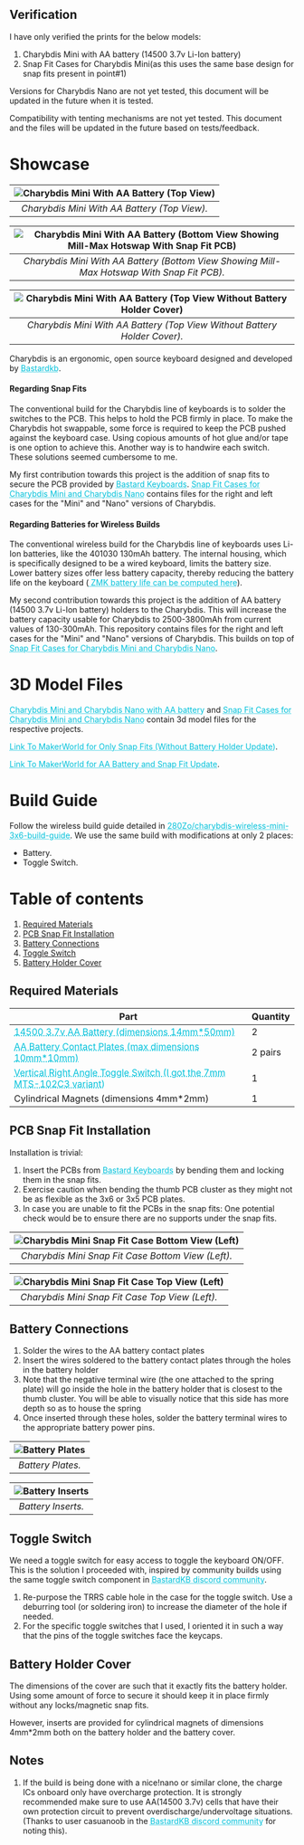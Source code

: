 ## Verification

I have only verified the prints for the below models:

1. Charybdis Mini with AA battery (14500 3.7v Li-Ion battery)
2. Snap Fit Cases for Charybdis Mini(as this uses the same base design for snap fits present in point#1)

Versions for Charybdis Nano are not yet tested, this document will be updated in the future when it is tested.

Compatibility with tenting mechanisms are not yet tested. This document and the files will be updated in the future based on tests/feedback.

# Showcase

| ![Charybdis Mini With AA Battery (Top View)](images/cmini_top_closed_battery.jpg "Charybdis Mini With AA Battery (Top View)") | 
|:--:| 
| *Charybdis Mini With AA Battery (Top View).* |

| ![Charybdis Mini With AA Battery (Bottom View Showing Mill-Max Hotswap With Snap Fit PCB)](images/cmini_bottom.jpg "Charybdis Mini With AA Battery (Bottom View Showing Mill-Max Hotswap With Snap Fit PCB)") | 
|:--:| 
| *Charybdis Mini With AA Battery (Bottom View Showing Mill-Max Hotswap With Snap Fit PCB).* |

| ![Charybdis Mini With AA Battery (Top View Without Battery Holder Cover)](images/cmini_top_open_battery.jpg "Charybdis Mini With AA Battery (Top View Without Battery Holder Cover)") | 
|:--:| 
| *Charybdis Mini With AA Battery (Top View Without Battery Holder Cover).* |

Charybdis is an ergonomic, open source keyboard designed and developed by <a href="https://github.com/Bastardkb/Charybdis" target="_blank" style="color: #02c2db; text-decoration: underline;text-decoration-style: dotted;"> Bastardkb</a>.

#### Regarding Snap Fits
The conventional build for the Charybdis line of keyboards is to solder the switches to the PCB. This helps to hold the PCB firmly in place. To make the Charybdis hot swappable, some force is required to keep the PCB pushed against the keyboard case. Using copious amounts of hot glue and/or tape is one option to achieve this. Another way is to handwire each switch. These solutions seemed cumbersome to me.

My first contribution towards this project is the addition of snap fits to secure the PCB provided by <a href="https://bastardkb.com/" target="_blank" style="color: #02c2db; text-decoration: underline;text-decoration-style: dotted;"> Bastard Keyboards</a>. <a href="https://github.com/rohithjayarajan/charybdis_mini_nano_snap_fit" target="_blank" style="color: #02c2db; text-decoration: underline;text-decoration-style: dotted;"> Snap Fit Cases for Charybdis Mini and Charybdis Nano</a> contains files for the right and left cases for the "Mini" and "Nano" versions of Charybdis.

#### Regarding Batteries for Wireless Builds
The conventional wireless build for the Charybdis line of keyboards uses Li-Ion batteries, like the 401030 130mAh battery. The internal housing, which is specifically designed to be a wired keyboard, limits the battery size. Lower battery sizes offer less battery capacity, thereby reducing the battery life on the keyboard (<a href="https://zmk.dev/power-profiler" target="_blank" style="color: #02c2db; text-decoration: underline;text-decoration-style: dotted;"> ZMK battery life can be computed here</a>).

My second contribution towards this project is the addition of AA battery (14500 3.7v Li-Ion battery) holders to the Charybdis. This will increase the battery capacity usable for Charybdis to 2500-3800mAh from current values of 130-300mAh. This repository contains files for the right and left cases for the "Mini" and "Nano" versions of Charybdis. This builds on top of <a href="https://github.com/rohithjayarajan/charybdis_mini_nano_snap_fit" target="_blank" style="color: #02c2db; text-decoration: underline;text-decoration-style: dotted;"> Snap Fit Cases for Charybdis Mini and Charybdis Nano</a>.

# 3D Model Files

<a href="https://github.com/rohithjayarajan/charybdis_mini_nano_AA_battery" target="_blank" style="color: #02c2db; text-decoration: underline;text-decoration-style: dotted;"> Charybdis Mini and Charybdis Nano with AA battery</a> and <a href="https://github.com/rohithjayarajan/charybdis_mini_nano_snap_fit" target="_blank" style="color: #02c2db; text-decoration: underline;text-decoration-style: dotted;"> Snap Fit Cases for Charybdis Mini and Charybdis Nano</a> contain 3d model files for the respective projects.

<a href="https://makerworld.com/en/models/1689412-snap-fit-cases-for-charybdis-mini-and-nano#profileId-1790650" target="_blank" style="color: #02c2db; text-decoration: underline;text-decoration-style: dotted;"> Link To MakerWorld for Only Snap Fits (Without Battery Holder Update)</a>.

<a href="https://makerworld.com/en/models/1689212-charybdis-mini-and-nano-with-aa-battery#profileId-1790424" target="_blank" style="color: #02c2db; text-decoration: underline;text-decoration-style: dotted;"> Link To MakerWorld for AA Battery and Snap Fit Update</a>.

# Build Guide

Follow the wireless build guide detailed in <a href="https://github.com/280Zo/charybdis-wireless-mini-3x6-build-guide" target="_blank" style="color: #02c2db; text-decoration: underline;text-decoration-style: dotted;"> 280Zo/charybdis-wireless-mini-3x6-build-guide</a>. We use the same build with modifications at only 2 places:

- Battery.
- Toggle Switch.


# Table of contents
1. [Required Materials](#materials)
2. [PCB Snap Fit Installation](#snapfit)
3. [Battery Connections](#battery_connections)
4. [Toggle Switch](#toggle)
5. [Battery Holder Cover](#cover)

<a name="materials"></a>

## Required Materials

| **Part**                                                                                                 | **Quantity** |
| -------------------------------------------------------------------------------------------------------- | ------------ |
| <a href="https://a.co/d/7Be3EjO" target="_blank" style="color: #02c2db; text-decoration: underline;text-decoration-style: dotted;"> 14500 3.7v AA Battery (dimensions 14mm*50mm)</a> | 2            |
| <a href="https://www.aliexpress.com/item/2251832697974737.html?spm=a2g0o.order_list.order_list_main.104.45091802w1A1m8" target="_blank" style="color: #02c2db; text-decoration: underline;text-decoration-style: dotted;"> AA Battery Contact Plates (max dimensions 10mm*10mm)</a>             | 2 pairs           |
| <a href="https://www.aliexpress.us/item/3256808105874261.html?spm=a2g0o.order_list.order_list_main.11.45091802w1A1m8&gatewayAdapt=glo2usa" target="_blank" style="color: #02c2db; text-decoration: underline;text-decoration-style: dotted;"> Vertical Right Angle Toggle Switch (I got the 7mm MTS-102C3 variant)</a>       | 1            |
| Cylindrical Magnets (dimensions 4mm*2mm)    | 1            |

<a name="snapfit"></a>

## PCB Snap Fit Installation

Installation is trivial:

1. Insert the PCBs from <a href="https://bastardkb.com/" target="_blank" style="color: #02c2db; text-decoration: underline;text-decoration-style: dotted;"> Bastard Keyboards</a> by bending them and locking them in the snap fits.
2. Exercise caution when bending the thumb PCB cluster as they might not be as flexible as the 3x6 or 3x5 PCB plates.
3. In case you are unable to fit the PCBs in the snap fits: One potential check would be to ensure there are no supports under the snap fits.

| ![Charybdis Mini Snap Fit Case Bottom View (Left)](images/case_bottom.jpg "Charybdis Mini Snap Fit Case Bottom View (Left)") | 
|:--:| 
| *Charybdis Mini Snap Fit Case Bottom View (Left).* |

| ![Charybdis Mini Snap Fit Case Top View (Left)](images/case_top.jpg "Charybdis Mini Snap Fit Case Top View (Left)") | 
|:--:| 
| *Charybdis Mini Snap Fit Case Top View (Left).* |

<a name="battery_connections"></a>

## Battery Connections

1. Solder the wires to the AA battery contact plates
2. Insert the wires soldered to the battery contact plates through the holes in the battery holder
3. Note that the negative terminal wire (the one attached to the spring plate) will go inside the hole in the battery holder that is closest to the thumb cluster. You will be able to visually notice that this side has more depth so as to house the spring
4. Once inserted through these holes, solder the battery terminal wires to the appropriate battery power pins.

| ![Battery Plates](images/battery_connectors.jpg "Battery Plates") | 
|:--:| 
| *Battery Plates.* |

| ![Battery Inserts](images/battery_inserts.jpg "Battery Inserts") | 
|:--:| 
| *Battery Inserts.* |

<a name="toggle"></a>

## Toggle Switch

We need a toggle switch for easy access to toggle the keyboard ON/OFF. This is the solution I proceeded with, inspired by community builds using the same toggle switch component in <a href="http://www.bstkbd.com/discord" target="_blank" style="color: #02c2db; text-decoration: underline;text-decoration-style: dotted;"> BastardKB discord community</a>.

1. Re-purpose the TRRS cable hole in the case for the toggle switch. Use a deburring tool (or soldering iron) to increase the diameter of the hole if needed.
2. For the specific toggle switches that I used, I oriented it in such a way that the pins of the toggle switches face the keycaps.

<a name="cover"></a>

## Battery Holder Cover

The dimensions of the cover are such that it exactly fits the battery holder. Using some amount of force to secure it should keep it in place firmly without any locks/magnetic snap fits.

However, inserts are provided for cylindrical magnets of dimensions 4mm*2mm both on the battery holder and the battery cover.

## Notes

1. If the build is being done with a nice!nano or similar clone, the charge ICs onboard only have overcharge protection. It is strongly recommended make sure to use AA(14500 3.7v) cells that have their own protection circuit to prevent overdischarge/undervoltage situations. (Thanks to user casuanoob in the <a href="http://www.bstkbd.com/discord" target="_blank" style="color: #02c2db; text-decoration: underline;text-decoration-style: dotted;"> BastardKB discord community</a> for noting this).
